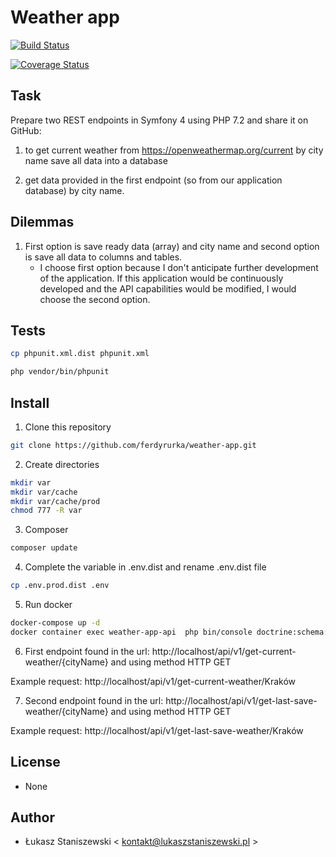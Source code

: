 # Weather app

[![Build Status](https://travis-ci.org/ferdyrurka/weather-app.svg?branch=master)](https://travis-ci.org/ferdyrurka/weather-app)

[![Coverage Status](https://coveralls.io/repos/github/ferdyrurka/weather-app/badge.svg?branch=master)](https://coveralls.io/github/ferdyrurka/weather-app?branch=master)

## Task

Prepare two REST endpoints in Symfony 4 using PHP 7.2 and share it on GitHub:

1. to get current weather from https://openweathermap.org/current by city name
     save all data into a database

2. get data provided in the first endpoint (so from our application database) by city name.

## Dilemmas

1. First option is save ready data (array) and city name and 
   second option is save all data to columns and tables.
    * I choose first option because I don't anticipate further 
    development of the application. If this application would be continuously 
    developed and the API capabilities would be modified, I would choose the second option. 

## Tests

```bash
cp phpunit.xml.dist phpunit.xml

php vendor/bin/phpunit
```

## Install

1. Clone this repository

```bash
git clone https://github.com/ferdyrurka/weather-app.git
```

2. Create directories

```bash
mkdir var
mkdir var/cache
mkdir var/cache/prod
chmod 777 -R var
```

3. Composer

```bash
composer update
```

4. Complete the variable in .env.dist and rename .env.dist file

```bash
cp .env.prod.dist .env
```

5. Run docker 

```bash
docker-compose up -d
docker container exec weather-app-api  php bin/console doctrine:schema:update --force
```

6. First endpoint found in the url: http://localhost/api/v1/get-current-weather/{cityName}
 and using method HTTP GET
 
 Example request: http://localhost/api/v1/get-current-weather/Kraków
 
7. Second endpoint found in the url: http://localhost/api/v1/get-last-save-weather/{cityName}
 and using method HTTP GET
 
 Example request: http://localhost/api/v1/get-last-save-weather/Kraków
 
## License

* None

## Author

* Łukasz Staniszewski < kontakt@lukaszstaniszewski.pl >